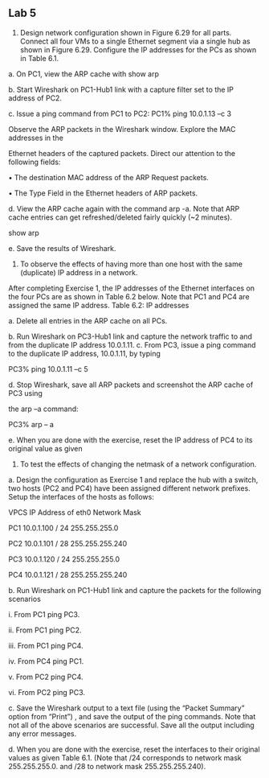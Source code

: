 ## Lab 5

1. Design network configuration shown in Figure 6.29 for all parts. Connect all four VMs to a single Ethernet segment via a single hub as shown in Figure 6.29. Configure the IP addresses for the PCs as shown in Table 6.1.


a. On PC1, view the ARP cache with show arp


b. Start Wireshark on PC1-Hub1 link with a capture filter set to the IP address of PC2.


c. Issue a ping command from PC1 to PC2: PC1% ping 10.0.1.13 –c 3

Observe the ARP packets in the Wireshark window. Explore the 
MAC addresses in the

Ethernet headers of the captured packets.
Direct our attention to the following fields:


• The destination MAC address of the ARP Request packets.


• The Type Field in the Ethernet headers of ARP packets.


d. View the ARP cache again with the command arp -a. Note that ARP cache entries can get refreshed/deleted fairly quickly (~2 minutes).


show arp


e. Save the results of Wireshark.


1. To observe the effects of having more than one host with the same (duplicate) IP address in a network.

After completing Exercise 1, the IP addresses of the Ethernet interfaces on the four PCs are as shown in Table 6.2 below. Note that PC1 and PC4 are assigned the same IP address.
Table 6.2: IP addresses


a. Delete all entries in the ARP cache on all PCs.

b. Run Wireshark on PC3-Hub1 link and capture the network traffic to and from the duplicate IP address 10.0.1.11.
c. From PC3, issue a ping command to the duplicate IP address, 10.0.1.11, by typing

PC3% ping 10.0.1.11 –c 5


d. Stop Wireshark, save all ARP packets and screenshot the ARP cache of PC3 using


the arp –a command:


PC3% arp – a


e. When you are done with the exercise, reset the IP address of PC4 to its original value as given


1. To test the effects of changing the netmask of a network configuration.

a. Design the configuration as Exercise 1 and replace the hub with a switch, two hosts (PC2 and PC4) have been assigned different network prefixes. Setup the interfaces of the hosts as follows:

VPCS IP Address of eth0 Network Mask

PC1 10.0.1.100 / 24 255.255.255.0

PC2 10.0.1.101 / 28 255.255.255.240

PC3 10.0.1.120 / 24 255.255.255.0

PC4 10.0.1.121 / 28 255.255.255.240


b. Run Wireshark on PC1-Hub1 link and capture the packets for the following scenarios

i. From PC1 ping PC3.

ii. From PC1 ping PC2.

iii. From PC1 ping PC4.

iv. From PC4 ping PC1.

v. From PC2 ping PC4.

vi. From PC2 ping PC3.


c. Save the Wireshark output to a text file (using the “Packet Summary” option from “Print”) , and save the output of the ping commands. Note that not all of the above scenarios are successful. Save all the output including any error messages.


d. When you are done with the exercise, reset the interfaces to their original values as given Table 6.1. (Note that /24 corresponds to network mask 255.255.255.0. and /28 to network
mask 255.255.255.240).
